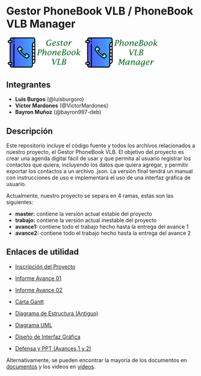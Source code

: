 # Gestor PhoneBook VLB / PhoneBook VLB Manager

<img src="/archivos/logo_phonebook.png" height="40%" width="40%"> <img src="/archivos/logo_phonebook_en.png" height="40%" width="40%">

## Integrantes

* **Luis Burgos** (@luisburgoro)
* **Víctor Mardones** (@VictorMardones)
* **Bayron Muñoz** (@bayron997-deb)

## Descripción

Este repositorio incluye el código fuente y todos los archivos relacionados a nuestro proyecto, el Gestor PhoneBook VLB. El objetivo del proyecto es crear una agenda digital fácil de usar y que permita al usuario registrar los contactos que quiera, incluyendo los datos que quiera agregar, y permitir exportar los contactos a un archivo .json. La versión final tendrá un manual con instrucciones de uso e implementará el uso de una interfaz gráfica de usuario.

Actualmente, nuestro proyecto se separa en 4 ramas, estas son las siguientes:
* **master:** contiene la versión actual estable del proyecto
* **trabajo:** contiene la versión actual inestable del proyecto
* **avance1:** contiene todo el trabajo hecho hasta la entrega del avance 1
* **avance2:** contiene todo el trabajo hecho hasta la entrega del avance 2

## Enlaces de utilidad

* [Inscripción del Proyecto](https://docs.google.com/document/d/1UqjoCSdfizj1QyxhXLpptA3OIQOy386QJaoXjmE379E/edit?usp=sharing)

* [Informe Avance 01](https://drive.google.com/file/d/1chdxzxu8_79bxgB0mlFJHnqTxnIppITO/view?usp=sharing)

* [Informe Avance 02](https://drive.google.com/file/d/1XH0lfNh-vlEcsl2YNxOMzNpZBFhZ8x7a/view?usp=sharing)

* [Carta Gantt](https://drive.google.com/file/d/1BvpC6a_10Ra5qB5gEKPj0eXb01FkisYf/view?usp=sharing)

* [Diagrama de Estructura (Antiguo)](https://docs.google.com/drawings/d/1hd4YHceJR3SvHM320ALIMN6bfhUhFbo2lYSMqHg369s/edit?usp=sharing)

* [Diagrama UML](https://drive.google.com/file/d/1_YfIYzNmhl12iphlD8SVLC-OCG4lrwWd/view?usp=sharing)

* [Diseño de Interfaz Gráfica](https://app.moqups.com/xblfzqRdYi/view/page/a7e8cd9b8)

* [Defensa y PPT (Avances 1 y 2)](https://drive.google.com/drive/folders/1L7B_Nk0ljEXgTYxvfaua4JwaWtehGo5C?usp=sharing)

Alternativamente, se pueden encontrar la mayoría de los documentos en [documentos](https://github.com/VictorMardones/Gestor_PhoneBook_VLB/tree/master/documentos) y los videos en [videos](https://github.com/VictorMardones/Gestor_PhoneBook_VLB/tree/master/videos).
